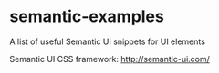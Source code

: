 # semantic-examples

A list of useful Semantic UI snippets for UI elements

Semantic UI CSS framework:
http://semantic-ui.com/
